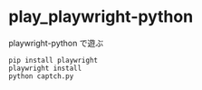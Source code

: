 # play_playwright-python
playwright-python で遊ぶ

```shell
pip install playwright
playwright install
python captch.py
```
